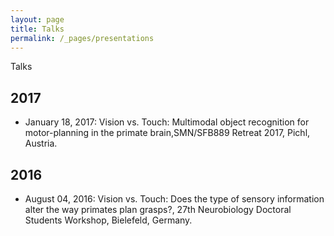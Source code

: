 ```yaml
---
layout: page
title: Talks
permalink: /_pages/presentations
---
```

Talks

2017
--

-  January 18, 2017: Vision vs.  Touch:  Multimodal object recognition for motor-planning in the primate brain,SMN/SFB889 Retreat 2017, Pichl, Austria.

2016
--

-  August 04, 2016: Vision vs. Touch: Does the type of sensory information alter the way primates plan grasps?, 27th Neurobiology Doctoral Students Workshop, Bielefeld, Germany.
